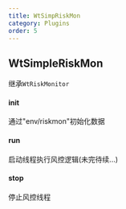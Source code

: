 ```yaml
---
title: WtSimpRiskMon
category: Plugins
order: 5
---
```


## WtSimpleRiskMon
继承`WtRiskMonitor`

#### init
通过"env/riskmon"初始化数据

#### run
启动线程执行风控逻辑(未完待续...)


#### stop
停止风控线程
